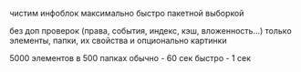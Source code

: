 чистим инфоблок максимально быстро пакетной выборкой

без доп проверок (права, события, индекс, кэш, вложенность...)
только элементы, папки, их свойства и опционально картинки

5000 элементов в 500 папках
обычно - 60 сек
быстро - 1 сек
